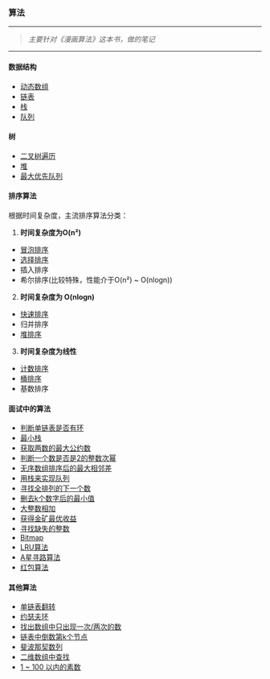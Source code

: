 ### 算法


---


>*主要针对《漫画算法》这本书，做的笔记*

---

#### 数据结构

- [动态数组](./MyArray.java)
- [链表](./MyLinkedList.java)
- [栈](./MyStack.java)
- [队列](./MyQueue.java)
#### 树

- [二叉树遍历](./MyBinaryTree.java)
- [堆](./MyHeap.java)
- [最大优先队列](./MyPriorityQueue.java)


#### 排序算法

根据时间复杂度，主流排序算法分类：

1. **时间复杂度为O(n²)**
 - [冒泡排序](./MyBubbleSort.java)
 - [选择排序](./MySelectSort.java)
 - 插入排序
 - 希尔排序(比较特殊，性能介于O(n²) ~ O(nlogn))

2. **时间复杂度为 O(nlogn)**
 - [快速排序](./MyQuickSort.java)
 - 归并排序
 - [堆排序](./MyHeapSort.java)
 
3. **时间复杂度为线性**
 - [计数排序](./MyCountSort.java)
 - [桶排序](./MyBucketSort.java)
 - 基数排序


#### 面试中的算法

- [判断单链表是否有环](./InterviewIsCycle.java)
- [最小栈](./InterviewMinStack.java)
- [获取两数的最大公约数](./InterviewGetGreatestCommonDivisor.java)
- [判断一个数是否是2的整数次幂](./InterviewIsPowerOf2.java)
- [无序数组排序后的最大相邻差](./InterviewGetMaxSortedDistance.java)
- [用栈来实现队列](./InterviewQueue.java)
- [寻找全排列的下一个数](./InterviewFindNearestNumber.java)
- [删去k个数字后的最小值](./InterviewRemoveKDigits.java)
- [大整数相加](./InterviewBigNumberSum.java)
- [获得金矿最优收益](./InterviewGetBestGoldMining.java)
- [寻找缺失的整数](./InterviewFindLostNum.java)
- [Bitmap](./MyBitmap.java)
- [LRU算法](./MyLRUCache.java)
- [A星寻路算法](./MyAStarSearch.java)
- [红包算法](./MyDivideRedPackage.java)

#### 其他算法

- [单链表翻转](./NodeReverse.java)
- [约瑟夫环](./Josephus.java)
- [找出数组中只出现一次/两次的数](./FindOne.java)
- [链表中倒数第k个节点](./FindK.java)
- [斐波那契数列](./Fibonacci.java)
- [二维数组中查找](./FindInTwoDimensionalArray.java)
- [ 1 ~ 100 以内的素数](./PrimeNumber.java)